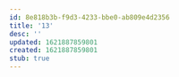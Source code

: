 ```yaml
---
id: 8e818b3b-f9d3-4233-bbe0-ab809e4d2356
title: '13'
desc: ''
updated: 1621887859801
created: 1621887859801
stub: true
---
```


